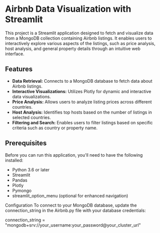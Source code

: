 # Airbnb Data Visualization with Streamlit

This project is a Streamlit application designed to fetch and visualize data from a MongoDB collection containing Airbnb listings. It enables users to interactively explore various aspects of the listings, such as price analysis, host analysis, and general property details through an intuitive web interface.

## Features

- **Data Retrieval:** Connects to a MongoDB database to fetch data about Airbnb listings.
- **Interactive Visualizations:** Utilizes Plotly for dynamic and interactive data visualizations.
- **Price Analysis:** Allows users to analyze listing prices across different countries.
- **Host Analysis:** Identifies top hosts based on the number of listings in selected countries.
- **Filtering and Search:** Enables users to filter listings based on specific criteria such as country or property name.

## Prerequisites

Before you can run this application, you'll need to have the following installed:

- Python 3.6 or later
- Streamlit
- Pandas
- Plotly
- Pymongo
- streamlit_option_menu (optional for enhanced navigation)

Configuration
To connect to your MongoDB database, update the connection_string in the Airbnb.py file with your database credentials:

connection_string = "mongodb+srv://your_username:your_password@your_cluster_url"
